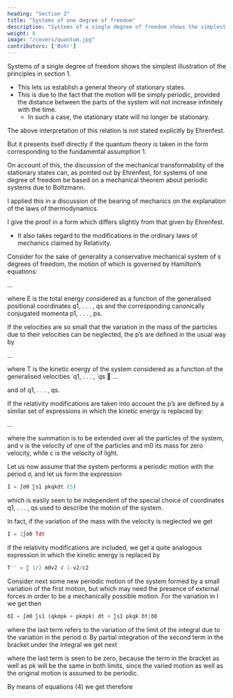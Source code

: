 ```yaml
---
heading: "Section 2"
title: "Systems of one degree of freedom"
description: "Systems of a single degree of freedom shows the simplest illustration of the principles in section 1"
weight: 8
image: "/covers/quantum.jpg"
contributors: ['Bohr']
---
```



Systems of a single degree of freedom shows the simplest illustration of the principles in section 1. 

- This lets us establish a general theory of stationary states. 
- This is due to the fact that the motion will be simply periodic, provided the distance between the parts of the system will not increase infinitely with the time. 
  - In such a case, the stationary state will no longer be stationary. 

<!-- ) P. Ehrenfest, Phys. Zeitschr. XV p. 660 (1914).  -->

The above interpretation of this relation is not stated explicitly by Ehrenfest. 

But it presents itself directly if the quantum theory is taken in the form corresponding to the fundamental assumption 1.


On account of this, the discussion of the mechanical transformability of the stationary states can, as pointed out by Ehrenfest, for systems of one degree of freedom be based on a mechanical theorem about periodic systems due to Boltzmann.

I applied this in a discussion of the bearing of mechanics on the explanation of the laws of thermodynamics.

<!-- For the sake of the considerations in the following sections it will be convenient here to  -->

I give the proof in a form which differs slightly from that given by Ehrenfest.
- It also takes regard to the modifications in the ordinary laws of mechanics claimed by Relativity.

Consider for the sake of generality a conservative mechanical system of s degrees of freedom, the motion of which is governed by Hamilton’s equations:

...

<!-- dpk
dt = −
∂E
∂qk
,
dqk
dt =
∂E
∂pk
, (k = 1, . . . , s) (4) -->

where E is the total energy considered as a function of the generalised positional coordinates q1, . . . , qs and the corresponding canonically conjugated momenta p1, . . . , ps. 

<!-- 1 ) P. Ehrenfest, loc. cit. Proc. Acad. Amsterdam, XVI, p. 591 (1914). -->

If the velocities are so small that the variation in the mass of the particles due to their velocities can be neglected, the p’s are  defined in the usual way by

<!-- pk =
∂T
∂qk
, (k = 1, . . . , s) -->

...

where T is the kinetic energy of the system considered as a function of the generalised velocities ˙q1, . . . , ˙qs

... 
<!-- q˙k =
dqk
dt  -->

and of q1, . . . , qs.

If the relativity modifications are taken into account the p’s are defined by a similar set of expressions
in which the kinetic energy is replaced by:

...
<!-- T
0 =
Xm0c
2

1 −
p
1 − v
2/c2 -->


where the summation is to be extended over all the particles of the system, and v is the velocity of one of the particles and m0 its mass for zero velocity, while c is the velocity of light. 

Let us now assume that the system performs a periodic
motion with the period σ, and let us form the expression

```elixir
I = ∫σ0 ∑s1 pkqkdt (5)
```

which is easily seen to be independent of the special choice of coordinates q1, . . . , qs used to describe the motion of the system. 

In fact, if the variation of the mass with the velocity is neglected we get

```elixir
I = 2∫σ0 Tdt
``` 

if the relativity modifications are included, we get a quite analogous expression in which the kinetic energy is replaced by

```elixir
T'' = ∑ 1/2 m0v2 √ 1-v2/c2
```


Consider next some new periodic motion of the system formed by a small variation of the first motion, but which may need the presence of external forces in order to be a mechanically possible motion. For the variation in I we get then

```elixir
δI = ∫σ0 ∑s1 (qkσpk + pkσpk) dt + ∑s1 pkqk δt|δ0
```

where the last term refers to the variation of the limit of the integral due to the variation in the period σ. By partial integration of the second term in the bracket under the integral we get next

<!-- δI =
Z σ
0
Xs
1
( ˙qk δpk − p˙k δqk) dt +
Xs
1
pk( ˙qk δt + δqk) -->



<!-- σ
0
, -->

where the last term is seen to be zero, because the term in the bracket as well as pk will be the same in both limits, since the varied motion as well as the original motion is assumed to be periodic.

By means of equations (4) we get therefore

<!-- δI =
Z σ
0
Xs
1

∂E
∂pk
δpk +
∂E
∂qk
δqk

dt =
Z σ
0
δE dt. (6) -->

